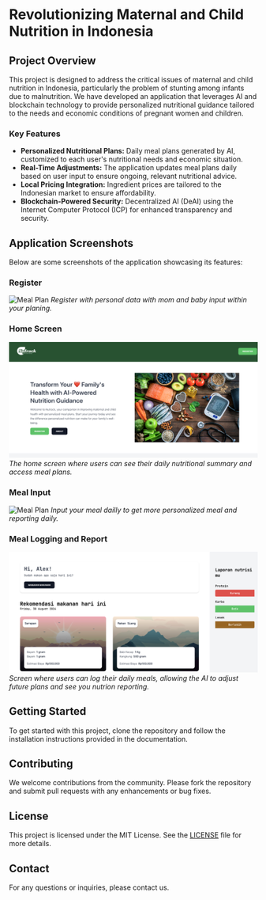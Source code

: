 # Revolutionizing Maternal and Child Nutrition in Indonesia

## Project Overview
This project is designed to address the critical issues of maternal and child nutrition in Indonesia, particularly the problem of stunting among infants due to malnutrition. We have developed an application that leverages AI and blockchain technology to provide personalized nutritional guidance tailored to the needs and economic conditions of pregnant women and children.

### Key Features
- **Personalized Nutritional Plans:** Daily meal plans generated by AI, customized to each user's nutritional needs and economic situation.
- **Real-Time Adjustments:** The application updates meal plans daily based on user input to ensure ongoing, relevant nutritional advice.
- **Local Pricing Integration:** Ingredient prices are tailored to the Indonesian market to ensure affordability.
- **Blockchain-Powered Security:** Decentralized AI (DeAI) using the Internet Computer Protocol (ICP) for enhanced transparency and security.

## Application Screenshots
Below are some screenshots of the application showcasing its features:

### Register
![Meal Plan](./screenshoots/register.png)
*Register with personal data with mom and baby input within your planing.*

### Home Screen
![Home Screen](./screenshoots/home.png)
*The home screen where users can see their daily nutritional summary and access meal plans.*

### Meal Input
![Meal Plan](./screenshoots/input.png)
*Input your meal dailly to get more personalized meal and reporting daily.*

### Meal Logging and Report
![Meal Logging](./screenshoots/report.png)
*Screen where users can log their daily meals, allowing the AI to adjust future plans and see you nutrion reporting.*

## Getting Started
To get started with this project, clone the repository and follow the installation instructions provided in the documentation.

## Contributing
We welcome contributions from the community. Please fork the repository and submit pull requests with any enhancements or bug fixes.

## License
This project is licensed under the MIT License. See the [LICENSE](LICENSE) file for more details.

## Contact
For any questions or inquiries, please contact us.
